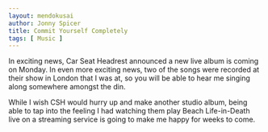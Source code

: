 ```yaml
---
layout: mendokusai
author: Jonny Spicer
title: Commit Yourself Completely
tags: [ Music ]
---
```

In exciting news, Car Seat Headrest announced a new live album is coming on Monday. In even more exciting news, two of the songs were recorded at their show in London that I was at,
so you will be able to hear me singing along somewhere amongst the din.

While I wish CSH would hurry up and make another studio album, being able to tap into the feeling I had watching them play Beach Life-in-Death live on a streaming service is going to make me
happy for weeks to come.
